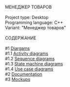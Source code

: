 МЕНЕДЖЕР ТОВАРОВ<br><br>
Project type: Desktop<br>
Programming language: C++<br>
Variant: "Менеджер товаров"<br><br>
СОДЕРЖАНИЕ<br><br>
#1 [Diargams](https://github.com/kirilsemenenya/trtpo_lab/tree/main/Diagrams)<br>
#1.1 [Activity diagrams](https://github.com/kirilsemenenya/trtpo_lab/tree/main/Diagrams/Activity%20diagrams)<br>
#1.2 [Sequence diagrams](https://github.com/kirilsemenenya/trtpo_lab/tree/main/Diagrams/Sequence%20diagrams)<br>
#1.3 [State machine diagrams](https://github.com/kirilsemenenya/trtpo_lab/tree/main/Diagrams/State%20machine%20diagrams)<br>
#1.4 [Use case diagrams](https://github.com/kirilsemenenya/trtpo_lab/tree/main/Diagrams/Use%20case%20diagrams)<br>
#2 [Documentation](https://github.com/kirilsemenenya/trtpo_lab/tree/main/Documentation)<br>
#3 [Mockups](https://github.com/kirilsemenenya/trtpo_lab/tree/main/Mockups)<br>

